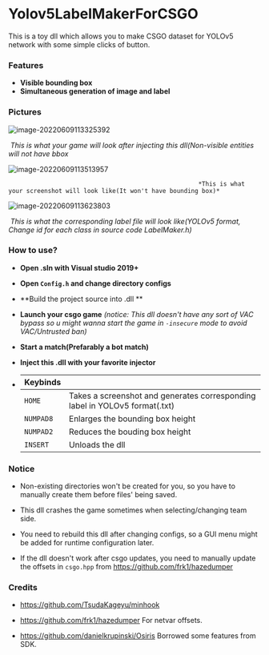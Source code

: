 # Yolov5LabelMakerForCSGO
This is a toy dll which allows you to make CSGO dataset for YOLOv5 network with some simple clicks of button.

### Features

+ **Visible bounding box**
+ **Simultaneous generation of image and label**

### Pictures

![image-20220609113325392](https://github.com/leo4048111/Yolov5LabelMakerForCSGO/blob/main/Pictures/image-20220609113325392.png)

​										           *This is what your game will look after injecting this dll(Non-visible entities will not have bbox*

![image-20220609113513957](https://github.com/leo4048111/Yolov5LabelMakerForCSGO/blob/main/Pictures/image-20220609113513957.png)

 												         *This is what your screenshot will look like(It won't have bounding box)*

![image-20220609113623803](https://github.com/leo4048111/Yolov5LabelMakerForCSGO/blob/main/Pictures/image-20220609113623803.png)

​												*This is what the corresponding label file will look like(YOLOv5 format,  Change id for each class in source code LabelMaker.h)*

### How to use?

+ **Open .sln with Visual studio 2019+**
+ **Open `Config.h` and change directory configs**
+ **Build the project source into .dll **
+ **Launch your csgo game** *(notice: This dll doesn't have any sort of VAC bypass so u might wanna start the game in `-insecure` mode to avoid VAC/Untrusted ban)*
+ **Start a match(Prefarably a bot match)**

+ **Inject this .dll with your favorite injector**

+ | Keybinds  |                                                              |
  | --------- | ------------------------------------------------------------ |
  | `HOME`    | Takes a screenshot and generates corresponding label in YOLOv5 format(.txt) |
  | `NUMPAD8` | Enlarges the bounding box height                             |
  | `NUMPAD2` | Reduces the bouding box height                               |
  | `INSERT`  | Unloads the dll                                              |

### Notice

+ Non-existing directories won't be created for you, so you have to manually create them before files' being saved.

+ This dll crashes the game sometimes when selecting/changing team side.

+ You need to rebuild this dll after changing configs, so a GUI menu might be added for runtime configuration later.
+ If the dll doesn't work after csgo updates, you need to manually update the offsets in  `csgo.hpp` from https://github.com/frk1/hazedumper

### Credits

+ https://github.com/TsudaKageyu/minhook 
+ https://github.com/frk1/hazedumper   For netvar offsets.

+ https://github.com/danielkrupinski/Osiris  Borrowed some features from SDK.
